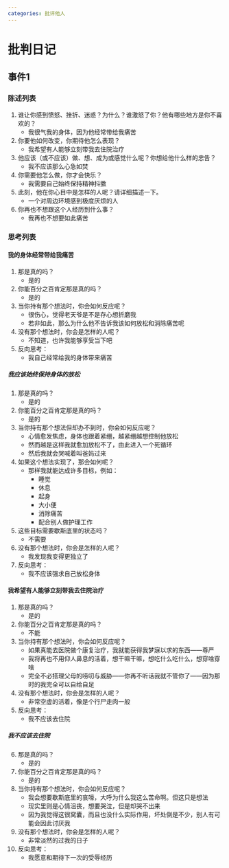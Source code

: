 ```yaml
---
categories: 批评他人
---
```


# 批判日记

## 事件1

### 陈述列表

1. 谁让你感到愤怒、挫折、迷惑？为什么？谁激怒了你？他有哪些地方是你不喜欢的？
    - 我很气我的身体，因为他经常带给我痛苦
2. 你要他如何改变，你期待他怎么表现？
    - 我希望有人能够立刻带我去住院治疗
3. 他应该（或不应该）做、想、成为或感觉什么呢？你想给他什么样的忠告？
    - 我不应该那么心急如焚
4. 你需要他怎么做，你才会快乐？
    - 我需要自己始终保持精神抖擞
5. 此刻，他在你心目中是怎样的人呢？请详细描述一下。
    - 一个对周边环境感到极度厌烦的人
6. 你再也不想跟这个人经历到什么事？
    - 我再也不想要如此痛苦

### 思考列表

#### 我的身体经常带给我痛苦

1. 那是真的吗？
    - 是的
2. 你能百分之百肯定那是真的吗？
    - 是的
3. 当你持有那个想法时，你会如何反应呢？
    - 很伤心，觉得老天爷是不是存心想折磨我
    - 若非如此，那么为什么他不告诉我该如何放松和消除痛苦呢
4. 没有那个想法时，你会是怎样的人呢？
    - 不知道，也许我能够享受当下吧
5. 反向思考：
    - 我自己经常给我的身体带来痛苦

##### 我应该始终保持身体的放松

1. 那是真的吗？
    - 是的
2. 你能百分之百肯定那是真的吗？
    - 是的
3. 当你持有那个想法但却办不到时，你会如何反应呢？
    - 心情愈发焦虑，身体也跟着紧绷，越紧绷越想控制他放松
    - 然而越是这样我就愈加放松不了，由此进入一个死循环
    - 然后我就会哭喊着叫爸妈过来
4. 如果这个想法实现了，那会如何呢？
    - 那样我就能达成许多目标，例如：
        - 睡觉
        - 休息
        - 起身
        - 大小便
        - 消除痛苦
        - 配合别人做护理工作
5. 这些目标需要歇斯底里的状态吗？
    - 不需要
6. 没有那个想法时，你会是怎样的人呢？
    - 我发现我变得更独立了
7. 反向思考：
    - 我不应该强求自己放松身体

#### 我希望有人能够立刻带我去住院治疗

1. 那是真的吗？
    - 是的
2. 你能百分之百肯定那是真的吗？
    - 不能
3. 当你持有那个想法时，你会如何反应呢？
    - 如果真能去医院做个康复治疗，我就能获得我梦寐以求的东西——尊严
    - 我将再也不用仰人鼻息的活着，想干嘛干嘛，想吃什么吃什么，想穿啥穿啥
    - 完全不必搭理父母的唠叨与威胁——你再不听话我就不管你了——因为那时的我完全可以自给自足
4. 没有那个想法时，你会是怎样的人呢？
    - 非常空虚的活着，像是个行尸走肉一般
5. 反向思考：
    - 我不应该去住院

##### 我不应该去住院

6. 那是真的吗？
    - 是的
7. 你能百分之百肯定那是真的吗？
    - 是的
8. 当你持有那个想法时，你会如何反应呢？
    - 我会想要歇斯底里的哀嚎，大呼为什么我这么苦命啊。但这只是想法
    - 现实里则是心情沮丧，想要哭泣，但是却哭不出来
    - 因为我觉得这很窝囊，而且也没什么实际作用，坏处倒是不少，别人有可能会因此讨厌我
9. 没有那个想法时，你会是怎样的人呢？
    - 非常淡然的过我的日子
10. 反向思考：
    - 我愿意和期待下一次的受辱经历
